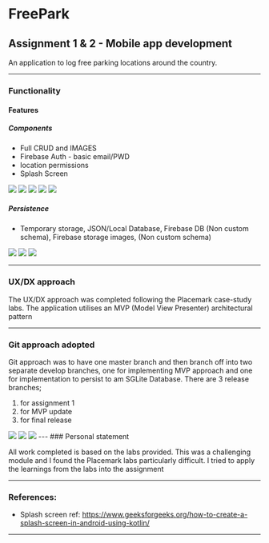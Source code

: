 # FreePark

## Assignment 1 & 2 - Mobile app development

An application to log free parking locations around the country.

---

### Functionality
#### Features
##### Components
- Full CRUD and IMAGES
- Firebase Auth - basic email/PWD
- location permissions
- Splash Screen
<img src="/app/src/images/crud.png"/>
<img src="/app/src/images/authentication.png"/>
<img src="/app/src/images/location.png"/>
<img src="/app/src/images/locationPermission.png"/>
<img src="/app/src/images/splash.png"/>

##### Persistence
- Temporary storage, JSON/Local Database, Firebase DB (Non custom schema), Firebase storage images, (Non custom schema)
<img src="/app/src/images/persistance.png"/>
<img src="/app/src/images/storage.png"/>
<img src="/app/src/images/database.png"/>

---

### UX/DX approach

The UX/DX approach was completed following the Placemark case-study labs. The application utilises
an MVP (Model View Presenter) architectural pattern

---
### Git approach adopted

Git approach was to have one master branch and then branch off into two separate develop branches,
one for implementing MVP approach and one for implementation to persist to am SGLite Database. There
are 3 release branches;
 1. for assignment 1
 2. for MVP update
 3. for final release

<img src="/app/src/images/git branches.png"/>
<img src="/app/src/images/releases.png"/>
<img src="/app/src/images/crud.png"/>
---
### Personal statement

All work completed is based on the labs provided. This was a challenging module and I found the Placemark
labs particularly difficult. I tried to apply the learnings from the labs into the assignment

---

### References:
* Splash screen ref: https://www.geeksforgeeks.org/how-to-create-a-splash-screen-in-android-using-kotlin/ 
---

